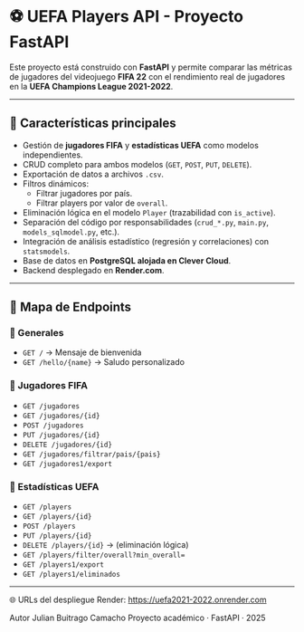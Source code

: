 # ⚽ UEFA Players API - Proyecto FastAPI

Este proyecto está construido con **FastAPI** y permite comparar las métricas de jugadores del videojuego **FIFA 22** con el rendimiento real de jugadores en la **UEFA Champions League 2021-2022**.

---

## 🚀 Características principales

- Gestión de **jugadores FIFA** y **estadísticas UEFA** como modelos independientes.
- CRUD completo para ambos modelos (`GET`, `POST`, `PUT`, `DELETE`).
- Exportación de datos a archivos `.csv`.
- Filtros dinámicos:
  - Filtrar jugadores por país.
  - Filtrar players por valor de `overall`.
- Eliminación lógica en el modelo `Player` (trazabilidad con `is_active`).
- Separación del código por responsabilidades (`crud_*.py`, `main.py`, `models_sqlmodel.py`, etc.).
- Integración de análisis estadístico (regresión y correlaciones) con `statsmodels`.
- Base de datos en **PostgreSQL alojada en Clever Cloud**.
- Backend desplegado en **Render.com**.

---

## 🧭 Mapa de Endpoints

### 🔹 Generales
- `GET /` → Mensaje de bienvenida
- `GET /hello/{name}` → Saludo personalizado

### 🔹 Jugadores FIFA
- `GET /jugadores`
- `GET /jugadores/{id}`
- `POST /jugadores`
- `PUT /jugadores/{id}`
- `DELETE /jugadores/{id}`
- `GET /jugadores/filtrar/pais/{pais}`
- `GET /jugadores1/export`

### 🔹 Estadísticas UEFA
- `GET /players`
- `GET /players/{id}`
- `POST /players`
- `PUT /players/{id}`
- `DELETE /players/{id}` → (eliminación lógica)
- `GET /players/filter/overall?min_overall=`
- `GET /players1/export`
- `GET /players1/eliminados`

---

🌐 URLs del despliegue
Render: https://uefa2021-2022.onrender.com


Autor
Julian Buitrago Camacho
Proyecto académico · FastAPI · 2025
